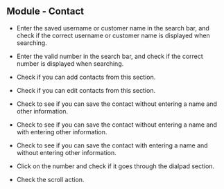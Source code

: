 ## Module - Contact


* Enter the saved username or customer name in the search bar, and check if the correct username or customer name is displayed when searching.

* Enter the valid number in the search bar, and check if the correct number is displayed when searching.

* Check if you can add contacts from this section.

* Check if you can edit contacts from this section.

* Check to see if you can save the contact without entering a name and other information.

* Check to see if you can save the contact without entering a name and with entering other information.

* Check to see if you can save the contact with entering a name and without entering other information.

* Click on the number and check if it goes through the dialpad section.

* Check the scroll action. 